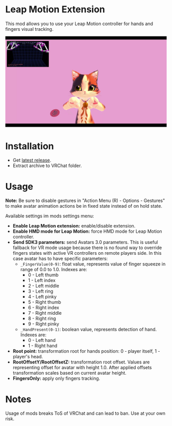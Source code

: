 # Leap Motion Extension
This mod allows you to use your Leap Motion controller for hands and fingers visual tracking.

[![](.github/img_01.png)](https://youtu.be/ALDBcI9yCyM)

# Installation
* Get [latest release](../../releases/latest).
* Extract archive to VRChat folder.

# Usage
**Note:** Be sure to disable gestures in "Action Menu (R) - Options - Gestures" to make avatar animation actions be in fixed state instead of on hold state.

Available settings im mods settings menu:
* **Enable Leap Motion extension:** enable/disable extension.
* **Enable HMD mode for Leap Motion:** force HMD mode for Leap Motion controller.
* **Send SDK3 parameters:** send Avatars 3.0 parameters. This is useful fallback for VR mode usage because there is no found way to override fingers states with active VR controllers on remote players side. In this case avatar has to have specific parameters:
  * `_FingerValue(0-9)`: float value, represents value of finger squeeze in range of 0.0 to 1.0. Indexes are:
    * 0 - Left thumb
    * 1 - Left index
    * 2 - Left middle
    * 3 - Left ring
    * 4 - Left pinky
    * 5 - Right thumb
    * 6 - Right index
    * 7 - Right middle
    * 8 - Right ring
    * 9 - Right pinky
  * `_HandPresent(0-1)`: boolean value, represents detection of hand. Indexes are:
    * 0 - Left hand
    * 1 - Right hand
* **Root point:** transformation root for hands position: 0 - player itself, 1 - player's head.
* **RootOffsetY/RootOffsetZ:** transformation root offset. Values are representing offset for avatar with height 1.0. After applied offsets transformation scales based on current avatar height.
* **FingersOnly:** apply only fingers tracking.

# Notes
Usage of mods breaks ToS of VRChat and can lead to ban. Use at your own risk.

